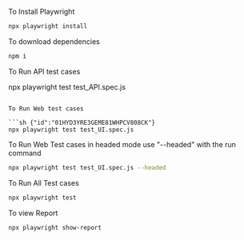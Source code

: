 To Install Playwright

```sh {"id":"01HYD4KB56TNQ0575X3YKEBXEB"}
npx playwright install
```

To download dependencies

```sh {"id":"01HYD44F0BS6CDX1H2BHNZ939R"}
npm i
```

To Run API test cases

npx playwright test test_API.spec.js
```

To Run Web test cases

```sh {"id":"01HYD3YRE3GEME81WHPCV808CK"}
npx playwright test test_UI.spec.js
```

To Run Web Test cases in headed mode use "--headed" with the run command

```sh {"id":"01HYD4Q9S2WHM5F99D6Z4Q738F"}
npx playwright test test_UI.spec.js --headed
```

To Run All Test cases

```sh {"id":"01HYD3ZYZ89JJ668ASY45N472G"}
npx playwright test
```

To view Report

```sh {"id":"01HYD418YWZAJ0XYXT9XR65D3T"}
npx playwright show-report
```